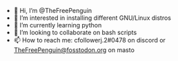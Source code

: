 - 👋 Hi, I’m @TheFreePenguin
- 👀 I’m interested in installing different GNU/Linux distros
- 🌱 I’m currently learning python
- 💞️ I’m looking to collaborate on bash scripts
- 📫 How to reach me: cfollowerj.2#0478 on discord or TheFreePenguin@fosstodon.org on masto

<!---
TheFreePenguin/TheFreePenguin is a ✨ special ✨ repository because its `README.md` (this file) appears on your GitHub profile.
You can click the Preview link to take a look at your changes.
--->
